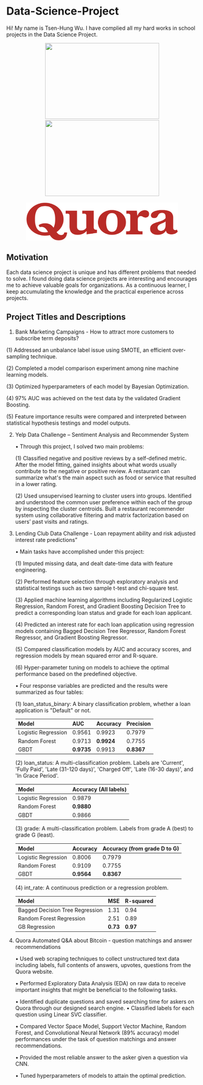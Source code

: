 # Data-Science-Project
Hi! My name is Tsen-Hung Wu. I have complied all my hard works in school projects in the Data Science Project.

 <p align="middle">
  <img height="200" width="300" src="https://github.com/xbellyx/Data-Science-Project/blob/master/Yelp%20Data%20Challenge/Yelp_image.jpg" /> 
  <img height="200" width="300" src="https://github.com/xbellyx/Data-Science-Project/blob/master/Lending%20Club/Lending_Club_image.jpg" /> 
</p>
<p align="middle">
<img height="100" width="400" src="https://github.com/tsenhungwu/Data-Science-Project/blob/master/Deep%20Learning%20Quora/Quora_image.jpg" />
</p>

## Motivation
Each data science project is unique and has different problems that needed to solve. I found doing data science projects are interesting and encourages me to achieve valuable goals for organizations. As a continuous learner, I keep accumulating the knowledge and the practical experience across projects.

## Project Titles and Descriptions
1. Bank Marketing Campaigns - How to attract more customers to subscribe term deposits?

(1) Addressed an unbalance label issue using SMOTE, an efficient over-sampling technique.

(2) Completed a model comparison experiment among nine machine learning models.

(3) Optimized hyperparameters of each model by Bayesian Optimization.

(4) 97% AUC was achieved on the test data by the validated Gradient Boosting. 

(5) Feature importance results were compared and interpreted between statistical hypothesis testings and model outputs.

2. Yelp Data Challenge – Sentiment Analysis and Recommender System

    •   Through this project, I solved two main problems:
    
    (1) Classified negative and positive reviews by a self-defined metric. After the model fitting, gained insights about 
        what words usually contribute to the negative or positive review. A restaurant can summarize what's the main 
        aspect such as food or service that resulted in a lower rating.
            
    (2) Used unsupervised learning to cluster users into groups. Identified and understood the common user preference 
        within each of the group by inspecting the cluster centroids. Built a restaurant recommender system using 
        collaborative filtering and matrix factorization based on users’ past visits and ratings.

3. Lending Club Data Challenge - Loan repayment ability and risk adjusted interest rate predictions”
    
    •   Main tasks have accomplished under this project: 
    
    (1) Imputed missing data, and dealt date-time data with feature engineering.
    
    (2) Performed feature selection through exploratory analysis and statistical testings such as two sample t-test and 
        chi-square test.
    
    (3) Applied machine learning algorithms including Regularized Logistic Regression, Random Forest, and Gradient Boosting 
        Decision Tree to predict a corresponding loan status and grade for each loan applicant.
        
    (4) Predicted an interest rate for each loan application using regression models containing Bagged Decision Tree 
        Regressor, Random Forest Regressor, and Gradient Boosting Regressor.

    (5) Compared classification models by AUC and accuracy scores, and regression models by mean squared error and R-square.
    
    (6) Hyper-parameter tuning on models to achieve the optimal performance based on the predefined objective.
    
    • Four response variables are predicted and the results were summarized as four tables: 
    
    (1) loan_status_binary: A binary classification problem, whether a loan application is "Default" or not. 
    
    Model | AUC | Accuracy | Precision
     ---  | --- | --- | --- 
    Logistic Regression | 0.9561 | 0.9923 | 0.7979 
    Random Forest | 0.9713 | **0.9924** | 0.7755
    GBDT | **0.9735** | 0.9913 | **0.8367**
    
    (2) loan_status: A multi-classification problem. Labels are 'Current', 'Fully Paid', 'Late (31-120 days)', 'Charged Off',
       'Late (16-30 days)', and 'In Grace Period'.
       
    Model | Accuracy (All labels)
     ---  | --- 
    Logistic Regression | 0.9879
    Random Forest | **0.9880**
    GBDT | 0.9866
    
    (3) grade: A multi-classification problem. Labels from grade A (best) to grade G (least).
    
    Model | Accuracy | Accuracy (from grade D to G)
     ---  | --- | --- 
    Logistic Regression | 0.8006 | 0.7979
    Random Forest | 0.9109 | 0.7755
    GBDT | **0.9564** | **0.8367**
    
    (4) int_rate: A continuous prediction or a regression problem.
    
    Model | MSE | R-squared
     ---  | --- | --- 
    Bagged Decision Tree Regression| 1.31 | 0.94
    Random Forest Regression | 2.51 | 0.89
    GB Regression | **0.73** | **0.97**

4. Quora Automated Q&A about Bitcoin - question matchings and answer recommendations

    • Used web scraping techniques to collect unstructured text data including labels, full contents of answers, upvotes, 
      questions from the Quora website.
      
    • Performed Exploratory Data Analysis (EDA) on raw data to receive important insights that might be beneficial to the 
      following tasks.  
      
    • Identified duplicate questions and saved searching time for askers on Quora through our designed search engine.
    • Classified labels for each question using Linear SVC classifier.
    
    • Compared Vector Space Model, Support Vector Machine, Random Forest, and Convolutional Neural Network (89% accuracy) 
      model performances under the task of question matchings and answer recommendations.
      
    • Provided the most reliable answer to the asker given a question via CNN.
    
    • Tuned hyperparameters of models to attain the optimal prediction.
